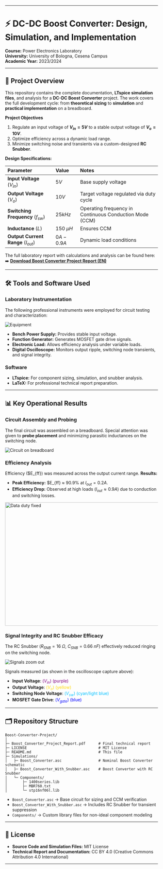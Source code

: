 
---

# ⚡ DC-DC Boost Converter: Design, Simulation, and Implementation

**Course:** Power Electronics Laboratory  
**University:** University of Bologna, Cesena Campus  
**Academic Year:** 2023/2024  

---

## 📌 Project Overview

This repository contains the complete documentation, **LTspice simulation files**, and analysis for a **DC-DC Boost Converter** project. The work covers the full development cycle: from **theoretical sizing** to **simulation** and **practical implementation** on a breadboard.

**Project Objectives**

1.  Regulate an input voltage of **$V_{in} = 5 V$** to a stable output voltage of **$V_{o} = 10 V$**.
2.  Optimize efficiency across a dynamic load range.
3.  Minimize switching noise and transients via a custom-designed **RC Snubber**.

**Design Specifications:**

| Parameter                            | Value         | Notes                                                   |
| :----------------------------------- | :------------ | :------------------------------------------------------ |
| **Input Voltage** ($V_{in}$)         | $5 V$         | Base supply voltage                                     |
| **Output Voltage** ($V_{o}$)         | $10 V$        | Target voltage regulated via duty cycle                 |
| **Switching Frequency** ($f_{sw}$)   | $25 kHz$      | Operating frequency in Continuous Conduction Mode (CCM) |
| **Inductance** ($L$)                 | $150 \ \mu H$ | Ensures CCM                                             |
| **Output Current Range** ($I_{out}$) | $0 A - 0.9 A$ | Dynamic load conditions                                 |

The full laboratory report with calculations and analysis can be found here:
➡️ **[Download Boost Converter Project Report (EN)](Boost_Converter_Project_Report.pdf)**

---

## 🛠️ Tools and Software Used

### Laboratory Instrumentation

The following professional instruments were employed for circuit testing and characterization:


![Equipment](https://github.com/user-attachments/assets/6fc4b627-11d3-4b46-b8af-b71e37f9eefd)


* **Bench Power Supply:** Provides stable input voltage.
* **Function Generator:** Generates MOSFET gate drive signals.
* **Electronic Load:** Allows efficiency analysis under variable loads.
* **Digital Oscilloscope:** Monitors output ripple, switching node transients, and signal integrity.

### Software

* **LTspice:** For component sizing, simulation, and snubber analysis.
* **LaTeX:** For professional technical report preparation.

---

## 📊 Key Operational Results

### Circuit Assembly and Probing

The final circuit was assembled on a breadboard. Special attention was given to **probe placement** and minimizing parasitic inductances on the switching node.


![Circuit on breadboard](https://github.com/user-attachments/assets/defd7ef7-d612-4425-9ebd-276aa2fae615)



### Efficiency Analysis

Efficiency ($E_{ff}) was measured across the output current range. **Results:**

* **Peak Efficiency:** $E_{ff} ≈ 90.9\% at $I_{out} = 0.2 A$.
* **Efficiency Drop:** Observed at high loads ($I_{out} \approx 0.9 A$) due to conduction and switching losses.


<img width="2136" height="406" alt="Data duty fixed" src="https://github.com/user-attachments/assets/0cb97135-18c4-4d57-86c6-4d941e4f02a5" />


### Signal Integrity and RC Snubber Efficacy

The RC Snubber ($R_{SNB} = 16 \ \Omega$, $C_{SNB} = 0.66 \ nF$) effectively reduced ringing on the switching node.


![Signals zoom out](https://github.com/user-attachments/assets/ac16af6a-6ba7-4589-add7-7f3c5b65e1f7)


Signals measured (as shown in the oscilloscope capture above):  
- **Input Voltage**: <span style="color:purple;">($V_{in}$) (purple)  
- **Output Voltage**: <span style="color:gold;">($V_{o}$) (yellow)  
- **Switching Node Voltage**: <span style="color:deepskyblue;">($V_{sw}$) (cyan/light blue)  
- **MOSFET Gate Drive**: <span style="color:blue;">($V_{gate}$) (blue)

---

## 🗂️ Repository Structure

```
Boost-Converter-Project/
│
├─ Boost_Converter_Project_Report.pdf      # Final technical report
├─ LICENSE                                 # MIT License
├─ README.md                               # This file
├─ Simulations/
│   ├─ Boost_Converter.asc                 # Nominal Boost Converter schematic
│   ├─ Boost_Converter_With_Snubber.asc    # Boost Converter with RC Snubber
│   └─ Components/
│       ├─ 1400series.lib
│       ├─ MBR760.txt
│       └─ stp16nf06l.lib
```

* `Boost_Converter.asc` → Base circuit for sizing and CCM verification
* `Boost_Converter_With_Snubber.asc` → Includes RC Snubber for transient suppression
* `Components/` → Custom library files for non-ideal component modeling

---

## 📜 License

* **Source Code and Simulation Files:** MIT License
* **Technical Report and Documentation:** CC BY 4.0 (Creative Commons Attribution 4.0 International)

---
